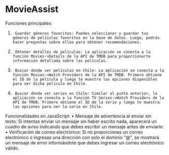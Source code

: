 # MovieAssist
Funciones principales:
1.      Guardar géneros favoritos: Puedes seleccionar y guardar tus géneros de películas favoritos en la base de datos. Luego, podrás hacer preguntas sobre ellos para obtener recomendaciones.
2.      Obtener detalles de películas: La aplicación se conecta a la función Movies->Details de la API de TMDB para proporcionarte información detallada sobre las películas.
3.      Buscar dónde ver películas en Chile: La aplicación se conecta a la función Movies->Watch Providers de la API de TMDB. Primero obtiene el ID de la película y luego te muestra las opciones disponibles para ver dicha película en Chile.
4.      Buscar dónde ver series en Chile: Similar al punto anterior, la aplicación se conecta a la función TV Series->Watch Providers de la API de TMDB. Primero obtiene el ID de la serie y luego te muestra las opciones para ver la serie en Chile.

Funcionalidades en JavaScript:
•       Mensaje de advertencia al enviar sin texto: Si intentas enviar un mensaje sin haber escrito nada, aparecerá un cuadro de aviso indicando que debes escribir un mensaje antes de enviarlo.
•       Verificación de correo electrónico: Si no proporcionas un correo electrónico o ingresas una dirección con solo el dominio "@", se mostrará un mensaje de error informándote que debes ingresar un correo electrónico válido.
